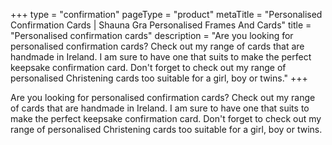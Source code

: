 +++
type = "confirmation"
pageType = "product"
metaTitle = "Personalised Confirmation Cards | Shauna Gra Personalised Frames And Cards"
title = "Personalised confirmation cards"
description = "Are you looking for personalised confirmation cards? Check out my range of cards that are handmade in Ireland. I am sure to have one that suits to make the perfect keepsake confirmation card. Don't forget to check out my range of personalised Christening cards too suitable for a girl, boy or twins."
+++

Are you looking for personalised confirmation cards? Check out my range of cards that are handmade in Ireland. I am sure to have one that suits to make the perfect keepsake confirmation card. Don't forget to check out my range of personalised Christening cards too suitable for a girl, boy or twins.
